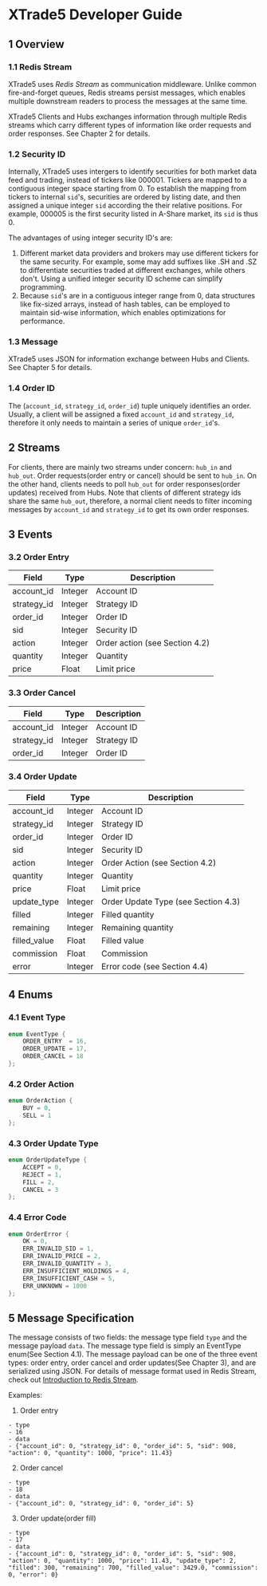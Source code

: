 # XTrade5 Developer Guide

## 1 Overview

### 1.1 Redis Stream
XTrade5 uses *Redis Stream* as communication middleware. Unlike common fire-and-forget queues, Redis streams persist messages, which enables multiple downstream readers to process the messages at the same time.

XTrade5 Clients and Hubs exchanges information through multiple Redis streams which carry different types of information like order requests and order responses. See Chapter 2 for details.

### 1.2 Security ID
Internally, XTrade5 uses intergers to identify securities for both market data feed and trading, instead of tickers like 000001. Tickers are mapped to a contiguous integer space starting from 0. To establish the mapping from tickers to internal ``sid``'s, securities are ordered by listing date, and then assigned a unique integer ``sid`` according the their relative positions. For example, 000005 is the first security listed in A-Share market, its ``sid`` is thus 0.

The advantages of using integer security ID's are:
1. Different market data providers and brokers may use different tickers for the same security. For example, some may add suffixes like .SH and .SZ to differentiate securities traded at different exchanges, while others don't. Using a unified integer security ID scheme can simplify programming. 
2. Because `sid`'s are in a contiguous integer range from 0, data structures like fix-sized arrays, instead of hash tables, can be employed to maintain sid-wise information, which  enables optimizations for performance.


### 1.3 Message
XTrade5 uses JSON for information exchange between Hubs and Clients. See Chapter 5 for details.

### 1.4 Order ID
The (``account_id``, ``strategy_id``, ``order_id``) tuple uniquely identifies an order. Usually, a client will be assigned a fixed ``account_id`` and ``strategy_id``, therefore it only needs to maintain a series of unique ``order_id``'s.


## 2 Streams

For clients, there are mainly two streams under concern: ``hub_in`` and ``hub_out``. Order requests(order entry or cancel) should be sent to ``hub_in``. On the other hand, clients needs to poll ``hub_out`` for order responses(order updates) received from Hubs. Note that clients of different strategy ids share the same ``hub_out``, therefore, a normal client needs to filter incoming messages by ``account_id`` and ``strategy_id`` to get its own order responses.

## 3 Events


### 3.2 Order Entry
|Field|Type|Description|
|---|---|---|
|account_id|Integer|Account ID|
|strategy_id|Integer|Strategy ID|
|order_id|Integer|Order ID|
|sid|Integer|Security ID|
|action|Integer|Order action (see Section 4.2)|
|quantity|Integer|Quantity|
|price|Float|Limit price|

### 3.3 Order Cancel
|Field|Type|Description|
|---|---|---|
|account_id|Integer|Account ID|
|strategy_id|Integer|Strategy ID|
|order_id|Integer|Order ID|

### 3.4 Order Update
|Field|Type|Description|
|---|---|---|
|account_id|Integer|Account ID|
|strategy_id|Integer|Strategy ID|
|order_id|Integer|Order ID|
|sid|Integer|Security ID|
|action|Integer|Order Action (see Section 4.2)|
|quantity|Integer|Quantity|
|price|Float|Limit price|
|update_type|Integer|Order Update Type (see Section 4.3)|
|filled|Integer|Filled quantity|
|remaining|Integer|Remaining quantity|
|filled_value|Float|Filled value|
|commission|Float|Commission|
|error|Integer|Error code (see Section 4.4)|


## 4 Enums

### 4.1 Event Type
```c
enum EventType {
	ORDER_ENTRY  = 16,
	ORDER_UPDATE = 17,
	ORDER_CANCEL = 18
}; 
```

### 4.2 Order Action
```c
enum OrderAction {
	BUY = 0,
	SELL = 1
}; 
```

### 4.3 Order Update Type
```c
enum OrderUpdateType {
	ACCEPT = 0,
	REJECT = 1,
	FILL = 2,
	CANCEL = 3
}; 
```

### 4.4 Error Code
```c
enum OrderError {
	OK = 0,
	ERR_INVALID_SID = 1,
	ERR_INVALID_PRICE = 2,
	ERR_INVALID_QUANTITY = 3,
	ERR_INSUFFICIENT_HOLDINGS = 4,
	ERR_INSUFFICIENT_CASH = 5,
	ERR_UNKNOWN = 1000
}; 
```

## 5 Message Specification

The  message consists of two fields: the message type field `type` and the message payload `data`. The message type field is simply an EventType enum(See Section 4.1). The message payload can be one of the three event types: order entry, order cancel and order updates(See Chapter 3), and are serialized using JSON. For details of message format used in Redis Stream, check out [Introduction to Redis Stream](https://redis.io/topics/streams-intro).

Examples:
1. Order entry
```
- type
- 16
- data
- {"account_id": 0, "strategy_id": 0, "order_id": 5, "sid": 908, "action": 0, "quantity": 1000, "price": 11.43}
```
2. Order cancel
```
- type
- 18
- data
- {"account_id": 0, "strategy_id": 0, "order_id": 5}
```
3. Order update(order fill)
```
- type
- 17
- data
- {"account_id": 0, "strategy_id": 0, "order_id": 5, "sid": 908, "action": 0, "quantity": 1000, "price": 11.43, "update_type": 2, "filled": 300, "remaining": 700, "filled_value": 3429.0, "commission": 0, "error": 0}
```
<!--stackedit_data:
eyJoaXN0b3J5IjpbLTEzMjI2NDkwNTUsMTM0ODQ2NTE1OSwtNT
U4NjU1OTM4LC03OTk3Njc4NzJdfQ==
-->